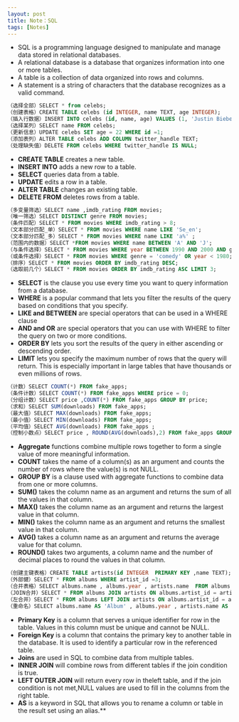 ```yaml
---
layout: post
title: Note：SQL
tags: [Notes]
---
```


- SQL is a programming language designed to manipulate and manage data stored in relational databases.
- A relational database is a database that organizes information into one or more tables.
- A table is a collection of data organized into rows and columns.
- A statement is a string of characters that the database recognizes as a valid command.

```sql
（选择全部）SELECT * from celebs;
（创建表格）CREATE TABLE celebs (id INTEGER, name TEXT, age INTEGER);
（插入行数据）INSERT INTO celebs (id, name, age) VALUES (1, 'Justin Bieber', 21);
（选择某列）SELECT name FROM celebs;
（更新信息）UPDATE celebs SET age = 22 WHERE id =1;
（添加表列）ALTER TABLE celebs ADD COLUMN twitter_handle TEXT;
（处理缺失值）DELETE FROM celebs WHERE twitter_handle IS NULL;
```


-  **CREATE TABLE** creates a new table.
   ​
-  **INSERT INTO** adds a new row to a table.
   ​
-  **SELECT** queries data from a table.
   ​
-  **UPDATE** edits a row in a table.
   ​
-  **ALTER TABLE** changes an existing table.
   ​
-  **DELETE FROM** deletes rows from a table.


```sql
（多变量筛选）SELECT name ,imdb_rating FROM movies;
（唯一筛选）SELECT DISTINCT genre FROM movies;
（条件匹配）SELECT * FROM movies WHERE imdb_rating > 8;
（文本部分匹配_单）SELECT * FROM movies WHERE name LIKE 'Se_en';
（文本部分匹配_多）SELECT * FROM movies WHERE name LIKE 'a%' ; 
（范围内的数据）SELECT *FROM movies WHERE name BETWEEN 'A' AND 'J';
（与条件选择）SELECT * FROM movies WHERE year BETWEEN 1990 AND 2000 AND genre = 'comedy';
（或条件选择）SELECT * FROM movies WHERE genre = 'comedy' OR year < 1980;
（排序）SELECT * FROM movies ORDER BY imdb_rating DESC;
（选取前几个）SELECT * FROM movies ORDER BY imdb_rating ASC LIMIT 3;
```
- **SELECT** is the clause you use every time you want to query information from a database.
​	
- **WHERE** is a popular command that lets you filter the results of the query based on conditions that you specify.
​	
- **LIKE and BETWEEN** are special operators that can be used in a WHERE clause
​	
- **AND and OR** are special operators that you can use with WHERE to filter the query on two or more conditions.
​	
- **ORDER BY** lets you sort the results of the query in either ascending or descending order.
​	
- **LIMIT** lets you specify the maximum number of rows that the query will return. This is especially important in large tables that have thousands or even millions of rows.

```sql
（计数）SELECT COUNT(*) FROM fake_apps;
（条件计数）SELECT COUNT(*) FROM fake_apps WHERE price = 0;
（分组计数）SELECT price ,COUNT(*) FROM fake_apps GROUP BY price;
（求和）SELECT SUM(downloads) FROM fake_apps;
（最大值）SELECT MAX(downloads) FROM fake_apps;
（最小值）SELECT MIN(downloads) FROM fake_apps;
（平均值）SELECT AVG(downloads) FROM fake_apps ;
（控制小数点）SELECT price , ROUND(AVG(downloads),2) FROM fake_apps GROUP BY price;
```
- **Aggregate** functions combine multiple rows together to form a single value of more meaningful information.
​	
- **COUNT** takes the name of a column(s) as an argument and counts the number of rows where the value(s) is not NULL.
​	
- **GROUP BY** is a clause used with aggregate functions to combine data from one or more columns.
​	
- **SUM()** takes the column name as an argument and returns the sum of all the values in that column.
​	
- **MAX()** takes the column name as an argument and returns the largest value in that column.
​	
- **MIN()** takes the column name as an argument and returns the smallest value in that column.
​	
- **AVG()** takes a column name as an argument and returns the average value for that column.
​	
- **ROUND()** takes two arguments, a column name and the number of decimal places to round the values in that column.

```sql
（创建主键表格）CREATE TABLE artists(id INTEGER  PRIMARY KEY ,name TEXT);
（外部健）SELECT * FROM albums WHERE artist_id =3;
（合并表格）SELECT albums.name , albums.year , artists.name  FROM albums , artists ;
（JOIN合并）SELECT * FROM albums JOIN artists ON albums.artist_id = artists.id;
（左合并）SELECT * FROM albums LEFT JOIN artists ON albums.artist_id = artists.id ; 
（重命名）SELECT albums.name AS 'Album' , albums.year , artists.name AS 'Artist'  FROM albums  JOIN artists ON albums.artist_id = artists.id  WHERE albums.year > 1980;
```
- **Primary Key** is a column that serves a unique identifier for row in the table. Values in this column must be unique and cannot be NULL.
​	
- **Foreign Key** is a column that contains the primary key to another table in the database. It is used to identify a particular row in the referenced table.
​	
- **Joins** are used in SQL to combine data from multiple tables.
​	
- **INNER JOIN** will combine rows from different tables if the join condition is true.
​	
- **LEFT OUTER JOIN** will return every row in theleft table, and if the join condition is not met,NULL values are used to fill in the columns from the right table.
​	
- **AS** is a keyword in SQL that allows you to rename a column or table in the result set using an alias.**
